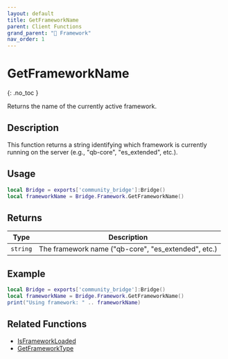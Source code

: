 ```yaml
---
layout: default
title: GetFrameworkName
parent: Client Functions
grand_parent: "🧩 Framework"
nav_order: 1
---
```


# GetFrameworkName
{: .no_toc }

Returns the name of the currently active framework.

## Description

This function returns a string identifying which framework is currently running on the server (e.g., "qb-core", "es_extended", etc.).

## Usage

```lua
local Bridge = exports['community_bridge']:Bridge()
local frameworkName = Bridge.Framework.GetFrameworkName()
```

## Returns

| Type | Description |
|------|-------------|
| `string` | The framework name ("qb-core", "es_extended", etc.) |

## Example

```lua
local Bridge = exports['community_bridge']:Bridge()
local frameworkName = Bridge.Framework.GetFrameworkName()
print("Using framework: " .. frameworkName)
```

## Related Functions

- [IsFrameworkLoaded](../shared/IsFrameworkLoaded.md)
- [GetFrameworkType](../shared/GetFrameworkType.md) 